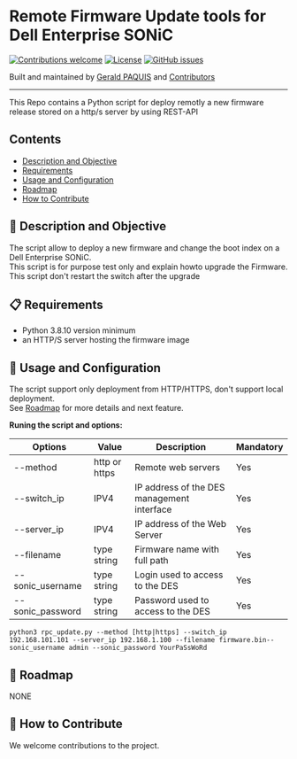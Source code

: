 # Remote Firmware Update tools for Dell Enterprise SONiC

[![Contributions welcome](https://img.shields.io/badge/contributions-welcome-orange.svg)](#-how-to-contribute)
[![License](https://img.shields.io/badge/license-GPL-blue.svg)](https://github.com/gpaquis/SONiC_FirmwareUpdater/blob/main/License.md)
[![GitHub issues](https://img.shields.io/github/issues/gpaquis/SONiC_FirmwareUpdater)](https://github.com/gpaquis/SONiC_FirmwareUpdater/issues)

Built and maintained by [Gerald PAQUIS](https://github.com/gpaquis) and [Contributors](https://github.com/gpaquis/SONiC_FirmwareUpdater/graphs/contributors)

--------------------
This Repo contains a Python script for deploy remotly a new firmware release stored on a http/s server by using REST-API

## Contents

- [Description and Objective](#-Description-and-Objective)
- [Requirements](#-Requirements)
- [Usage and Configuration](#-Usage-and-Configuration)
- [Roadmap](#-Roadmap)
- [How to Contribute](#-How-to-Contribute)

## 🚀 Description and Objective

The script allow to deploy a new firmware and change the boot index on a Dell Enterprise SONiC. <br />
This script is for purpose test only and explain howto upgrade the Firmware. <br />
This script don't restart the switch after the upgrade

## 📋 Requirements
- Python 3.8.10 version minimum
- an HTTP/S server hosting the firmware image

## 🏁 Usage and Configuration
The script support only deployment from HTTP/HTTPS, don't support local deployment.<br />
See [Roadmap](#Roadmap) for more details and next feature.

**Runing the script and options:**

| Options         | Value            | Description                                 | Mandatory |
|-----------------|------------------|---------------------------------------------|-----------|
|--method         | http or https    | Remote web servers                          |   Yes     |
|--switch_ip      | IPV4             | IP address of the DES management interface  |   Yes     |
|--server_ip      | IPV4             | IP address of the Web Server                |   Yes     |
|--filename       | type string      | Firmware name with full path                |   Yes     |
|--sonic_username | type string      | Login used to access to the DES             |   Yes     |
|--sonic_password | type string      | Password used to access to the DES          |   Yes     |


  `python3 rpc_update.py --method [http|https] --switch_ip 192.168.101.101 --server_ip 192.168.1.100 --filename firmware.bin--sonic_username admin --sonic_password YourPaSsWoRd`

## 📅 Roadmap
NONE <br />

## 👏 How to Contribute
We welcome contributions to the project.
